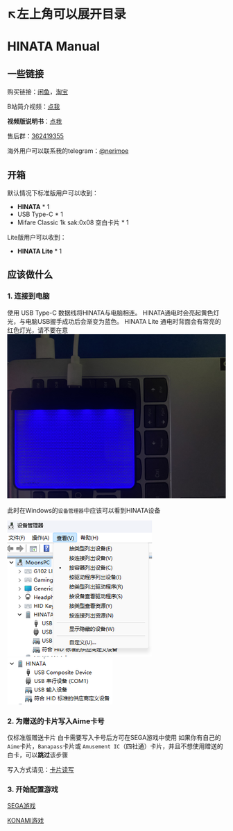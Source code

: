 # ↖️左上角可以展开目录

# HINATA Manual

## 一些链接
购买链接：[闲鱼](https://h5.m.goofish.com/item?id=760869027435&ut_sk=1.ZSf9EO9a4R0DAGErR7SMLFRy_21407387_1717915654534.copy.detail.760869027435.3833406938&forceFlush=1)，[淘宝](https://h5.m.taobao.com/awp/core/detail.htm?ft=t&id=764204902702)

B站简介视频：[点我](https://www.bilibili.com/video/BV1Gi421i7ej/)

**视频版说明书**：[点我](https://www.bilibili.com/video/BV1VQCUYyEGA/)

售后群：[362419355](https://qm.qq.com/q/r6ptk9XsQ2)

海外用户可以联系我的telegram：[@nerimoe](http://t.me/nerimoe)

## 开箱
默认情况下标准版用户可以收到：
* **HINATA** * 1
* USB Type-C * 1
* Mifare Classic 1k sak:0x08 空白卡片 * 1

Lite版用户可以收到：
* **HINATA Lite** * 1

## 应该做什么
### 1. 连接到电脑
使用 USB Type-C 数据线将HINATA与电脑相连。
HINATA通电时会亮起黄色灯光，与电脑USB握手成功后会渐变为蓝色。
HINATA Lite 通电时背面会有常亮的红色灯光，请不要在意
![connection](<assets/connection.jpg>)

此时在Windows的```设备管理器```中应该可以看到HINATA设备

![devmgr0](<assets/devmgr0.png>) ![devmgr1](<assets/devmgr1.png>)


### 2. 为赠送的卡片写入Aime卡号
仅标准版赠送卡片
白卡需要写入卡号后方可在SEGA游戏中使用
如果你有自己的`Aime`卡片，`Banapass`卡片或 `Amusement IC`（四社通）卡片，并且不想使用赠送的白卡，可以**跳过**该步骤

写入方式请见：[卡片读写](HCP/index.md#卡片读写)

### 3. 开始配置游戏
[SEGA游戏](SEGA/index.md)

[KONAMI游戏](KONAMI/index.md)

